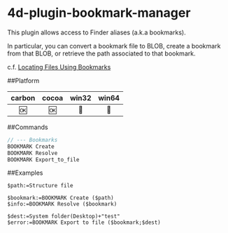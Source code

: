 4d-plugin-bookmark-manager
==========================

This plugin allows access to Finder aliases (a.k.a bookmarks).

In particular, you can convert a bookmark file to BLOB, create a bookmark from that BLOB, or retrieve the path associated to that bookmark.

c.f. [Locating Files Using Bookmarks](https://developer.apple.com/library/mac/documentation/FileManagement/Conceptual/FileSystemProgrammingGuide/AccessingFilesandDirectories/AccessingFilesandDirectories.html#//apple_ref/doc/uid/TP40010672-CH3-SW10)

##Platform

| carbon | cocoa | win32 | win64 |
|:------:|:-----:|:---------:|:---------:|
|🆗|🆗|🚫|🚫|

##Commands

```c
// --- Bookmarks
BOOKMARK Create
BOOKMARK Resolve
BOOKMARK Export_to_file
```

##Examples

```
$path:=Structure file

$bookmark:=BOOKMARK Create ($path)
$info:=BOOKMARK Resolve ($bookmark)

$dest:=System folder(Desktop)+"test"
$error:=BOOKMARK Export to file ($bookmark;$dest)
```
